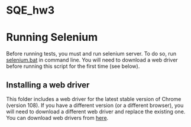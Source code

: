 # SQE_hw3

# Running Selenium
Before running tests, you must and run selenium server. To do so, run [selenium.bat](selenium.bat) in command line. You will need to download a web driver before running this script for the first time (see below). 

## Installing a web driver
This folder includes a web driver for the latest stable version of Chrome (version 108). If you have a different version (or a different browser), you will need to download a different web driver and replace the existing one. You can download web drivers from [here](https://www.selenium.dev/downloads/#:~:text=Browsers).
